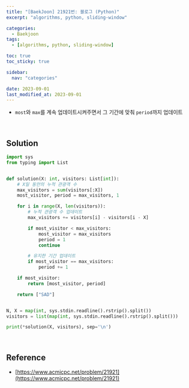 ```yaml
---
title: "[BaekJoon] 21921번: 블로그 (Python)"
excerpt: "algorithms, python, sliding-window"

categories:
  - Baekjoon
tags:
  - [algorithms, python, sliding-window]

toc: true
toc_sticky: true

sidebar:
  nav: "categories"

date: 2023-09-01
last_modified_at: 2023-09-01
---
```


- `most`와 `max`를 계속 업데이트시켜주면서 그 기간에 맞춰 `period`까지 업데이트

<br>

## Solution

```python
import sys
from typing import List


def solution(X: int, visitors: List[int]):
    # X일 동안의 누적 관광객 수
    max_visitors = sum(visitors[:X])
    most_visitor, period = max_visitors, 1

    for i in range(X, len(visitors)):
        # 누적 관광객 수 업데이트
        max_visitors += visitors[i] - visitors[i - X]

        if most_visitor < max_visitors:
            most_visitor = max_visitors
            period = 1
            continue

        # 유지한 기간 업데이트
        if most_visitor == max_visitors:
            period += 1

    if most_visitor:
        return [most_visitor, period]

    return ["SAD"]


N, X = map(int, sys.stdin.readline().rstrip().split())
visitors = list(map(int, sys.stdin.readline().rstrip().split()))

print(*solution(X, visitors), sep='\n')
```

<br>

## Reference

- [https://www.acmicpc.net/problem/21921](https://www.acmicpc.net/problem/21921)
